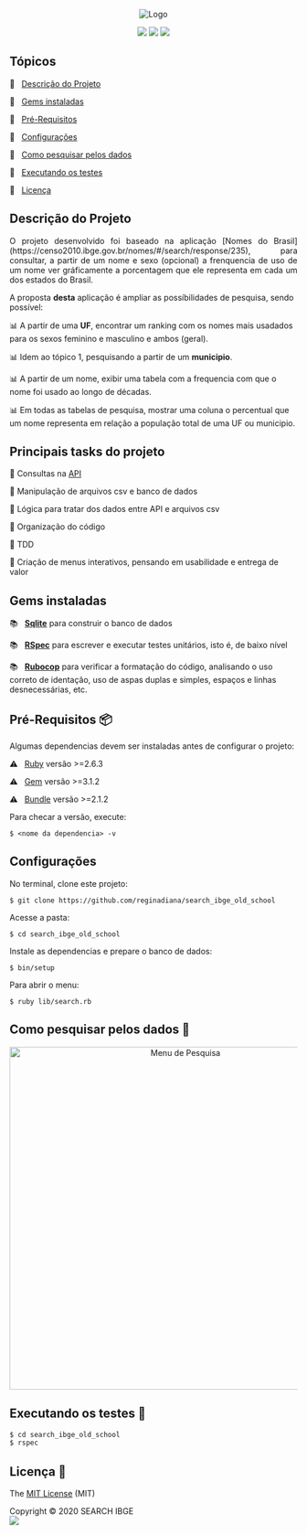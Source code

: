 <p align="center">
  <img src="" alt="Logo"/>
</p>

<p align="center">
  <img src="https://img.shields.io/apm/l/vim-mode?color=green&label=license&logo=license&logoColor=green&style=for-the-badge"/>
  <img src="http://img.shields.io/static/v1?label=Ruby&message=2.6.3&color=red&style=for-the-badge&logo=ruby"/>
  <img src="http://img.shields.io/static/v1?label=STATUS&message=progress&color=orange&style=for-the-badge">
</p>

## Tópicos

:small_orange_diamond: &nbsp; [Descrição do Projeto](#descrição-do-projeto)

:small_orange_diamond: &nbsp; [Gems instaladas](#gems-instaladas)

:small_orange_diamond: &nbsp; [Pré-Requisitos](#pré-requisitos-package) 

:small_orange_diamond: &nbsp; [Configurações](#configurações)

:small_orange_diamond: &nbsp; [Como pesquisar pelos dados](#como-pesquisar-pelos-dados-mag_right)

:small_orange_diamond: &nbsp; [Executando os testes](#executando-os-testes-memo) 

:small_orange_diamond: &nbsp; [Licença](#licença-trident)

## Descrição do Projeto

<p align="justify">
  O projeto desenvolvido foi baseado na aplicação [Nomes do Brasil](https://censo2010.ibge.gov.br/nomes/#/search/response/235), para consultar, a partir de um nome e sexo (opcional) a frenquencia de uso de um nome ver gráficamente a porcentagem que ele representa em cada um dos estados do Brasil. 
  
  A proposta **desta** aplicação é ampliar as possíbilidades de pesquisa, sendo possível:
  
:bar_chart: A partir de uma **UF**, encontrar um ranking com os nomes mais usadados para os sexos feminino e masculino e ambos (geral).

:bar_chart: Idem ao tópico 1, pesquisando a partir de um **municipio**. 

:bar_chart: A partir de um nome, exibir uma tabela com a frequencia com que o nome foi usado ao longo de décadas. 

:bar_chart: Em todas as tabelas de pesquisa, mostrar uma coluna o percentual que um nome representa em relação a população total de uma UF ou municipio. 

</p>

## Principais tasks do projeto

:pushpin: Consultas na [API]()

:pushpin: Manipulação de arquivos csv e banco de dados 

:pushpin: Lógica para tratar dos dados entre API e arquivos csv

:pushpin: Organização do código

:pushpin: TDD

:pushpin: Criação de menus interativos, pensando em usabilidade e entrega de valor

## Gems instaladas

:books: &nbsp; [**Sqlite**](https://rubygems.org/gems/pg/versions/0.18.4?locale=pt-BR) para construir o banco de dados 

:books: &nbsp; [**RSpec**](https://github.com/rspec/rspec-rails) para escrever e executar testes unitários, isto é, de baixo nível 

:books: &nbsp; [**Rubocop**](https://github.com/rubocop-hq/rubocop) para verificar a formatação do código, analisando o uso correto de identação, uso de aspas duplas e simples, espaços e linhas desnecessárias, etc.

## Pré-Requisitos :package:

Algumas dependencias devem ser instaladas antes de configurar o projeto:

:warning: &nbsp; [Ruby](https://www.ruby-lang.org/pt/documentation/installation/) versão >=2.6.3

:warning: &nbsp; [Gem](https://rubygems.org/pages/download?locale=pt-BR) versão >=3.1.2

:warning: &nbsp; [Bundle](https://bundler.io/man/bundle-install.1.html) versão >=2.1.2

Para checar a versão, execute:
```
$ <nome da dependencia> -v
```
## Configurações

No terminal, clone este projeto:
```
$ git clone https://github.com/reginadiana/search_ibge_old_school
```
Acesse a pasta:
```
$ cd search_ibge_old_school
```
Instale as dependencias e prepare o banco de dados:
```
$ bin/setup
```
Para abrir o menu:
```
$ ruby lib/search.rb
```

## Como pesquisar pelos dados :mag_right:

<p align="center">
  <img src="" width="600" alt="Menu de Pesquisa"/>
</p>

## Executando os testes :memo:

```ruby
$ cd search_ibge_old_school
$ rspec 
```

## Licença :trident:

The [MIT License](https://github.com/reginadiana/search_ibge_old_school/blob/master/LICENSE) (MIT)

Copyright :copyright: 2020 SEARCH IBGE
<br/>
<img src="https://badges.frapsoft.com/os/v1/open-source.svg?v=102"/>

